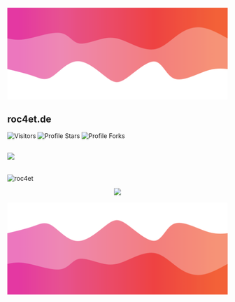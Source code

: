 ![Header](./header.png)

## roc4et.de
<img src="https://komarev.com/ghpvc/?username=roc4et&label=Profile%20Views&color=008042&style=flat&label=Visitors" alt="Visitors"></a>
<img src="https://img.shields.io/badge/dynamic/json?&label=Total%20Stars&color=008042&style=flat&style=for-the-badge&query=%24.stars&url=https://api.github-star-counter.workers.dev/user/roc4et" alt="Profile Stars"></a>
<img src="https://img.shields.io/badge/dynamic/json?&label=Total%20Forks&color=008042&style=flat&style=for-the-badge&query=%24.forks&url=https://api.github-star-counter.workers.dev/user/roc4et" alt="Profile Forks"></a>

##
<a href="https://roc4et.de/" target="_blank"> <img src="https://discord.c99.nl/widget/theme-4/1186342290323677215.png"/></a>
##
</a><img align="center" src="https://github-readme-stats.vercel.app/api/top-langs?username=roc4et&count_private=true&hide=procfile&theme=dark&border_color=000000&cache_seconds=1800&layout=compact&langs_count=10&custom_title=Most%20Used%20Coding%20Languages" alt="roc4et" /></p>

<p align="center">
  <img src="https://github-readme-stats.vercel.app/api/?username=roc4et&title_color=674fc9&text_color=c94f53&show_icons=true&bg_color=00000000&hide_border=true&icon_color=674fc9&hide_title=true&count_private=true" />
</p>

![Footer](./footer.png)
